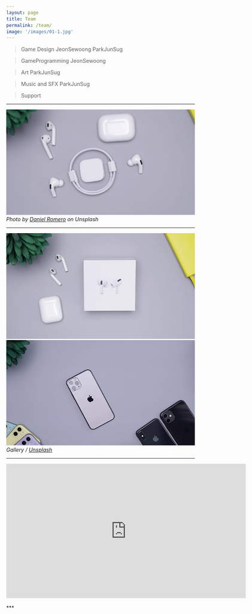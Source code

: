 ```yaml
---
layout: page
title: Team
permalink: /team/
image: '/images/01-1.jpg'
---
```


> Game Design
> JeonSewoong
> ParkJunSug

> GameProgramming
> JeonSewoong

> Art
> ParkJunSug

> Music and SFX
> ParkJunSug

> Support

***

![Workflow](/images/09-1.jpg)
*Photo by [Daniel Romero](https://unsplash.com/@rmrdnl) on Unsplash*

***

<div class="gallery-box">
  <div class="gallery">
    <img src="/images/09-2.jpg">
    <img src="/images/09-3.jpg">
  </div>
  <em>Gallery / <a href="https://unsplash.com/" target="_blank">Unsplash</a></em>
</div>

***
<p><iframe src="https://player.vimeo.com/video/107654760" width="640" height="360" frameborder="0" allowfullscreen></iframe></p>
***
